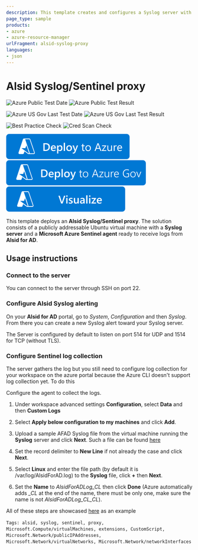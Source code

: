 ```yaml
---
description: This template creates and configures a Syslog server with an onboarded Azure Sentinel Agent for a specified workspace.
page_type: sample
products:
- azure
- azure-resource-manager
urlFragment: alsid-syslog-proxy
languages:
- json
---
```

# Alsid Syslog/Sentinel proxy
![Azure Public Test Date](https://azurequickstartsservice.blob.core.windows.net/badges/demos/alsid-syslog-proxy/PublicLastTestDate.svg)
![Azure Public Test Result](https://azurequickstartsservice.blob.core.windows.net/badges/demos/alsid-syslog-proxy/PublicDeployment.svg)

![Azure US Gov Last Test Date](https://azurequickstartsservice.blob.core.windows.net/badges/demos/alsid-syslog-proxy/FairfaxLastTestDate.svg)
![Azure US Gov Last Test Result](https://azurequickstartsservice.blob.core.windows.net/badges/demos/alsid-syslog-proxy/FairfaxDeployment.svg)

![Best Practice Check](https://azurequickstartsservice.blob.core.windows.net/badges/demos/alsid-syslog-proxy/BestPracticeResult.svg)
![Cred Scan Check](https://azurequickstartsservice.blob.core.windows.net/badges/demos/alsid-syslog-proxy/CredScanResult.svg)

[![Deploy To Azure](https://raw.githubusercontent.com/Azure/azure-quickstart-templates/master/1-CONTRIBUTION-GUIDE/images/deploytoazure.svg?sanitize=true)](https://portal.azure.com/#create/Microsoft.Template/uri/https%3A%2F%2Fraw.githubusercontent.com%2FAzure%2Fazure-quickstart-templates%2Fmaster%2Fdemos%2Falsid-syslog-proxy%2Fazuredeploy.json)
[![Deploy To Azure US Gov](https://raw.githubusercontent.com/Azure/azure-quickstart-templates/master/1-CONTRIBUTION-GUIDE/images/deploytoazuregov.svg?sanitize=true)](https://portal.azure.us/#create/Microsoft.Template/uri/https%3A%2F%2Fraw.githubusercontent.com%2FAzure%2Fazure-quickstart-templates%2Fmaster%2Fdemos%2Falsid-syslog-proxy%2Fazuredeploy.json)
[![Visualize](https://raw.githubusercontent.com/Azure/azure-quickstart-templates/master/1-CONTRIBUTION-GUIDE/images/visualizebutton.svg?sanitize=true)](http://armviz.io/#/?load=https%3A%2F%2Fraw.githubusercontent.com%2FAzure%2Fazure-quickstart-templates%2Fmaster%2Fdemos%2Falsid-syslog-proxy%2Fazuredeploy.json)

This template deploys an **Alsid Syslog/Sentinel proxy**. The solution consists of a publicly addressable Ubuntu virtual machine with a **Syslog server** and a **Microsoft Azure Sentinel agent** ready to receive logs from **Alsid for AD**.

## Usage instructions

### Connect to the server
You can connect to the server through SSH on port 22.

### Configure Alsid Syslog alerting
On your **Alsid for AD** portal, go to *System*, *Configuration* and then *Syslog*.
From there you can create a new Syslog alert toward your Syslog server.

The Server is configured by default to listen on port 514 for UDP and 1514 for TCP (without TLS).

### Configure Sentinel log collection
The server gathers the log but you still need to configure log collection for your workspace on the azure portal because the Azure CLI doesn't support log collection yet.
To do this

Configure the agent to collect the logs.

1.  Under workspace advanced settings **Configuration**, select **Data** and then **Custom Logs**

2.  Select **Apply below configuration to my machines** and click **Add**.

4. Upload a sample AFAD Syslog file from the virtual machine running the **Syslog** server and click **Next**. Such a file can be found [here](https://github.com/Azure/azure-quickstart-templates/blob/master/demos/alsid-syslog-proxy/logs/AlsidForAD.log)

5. Set the record delimiter to **New Line** if not already the case and click **Next**.

6. Select **Linux** and enter the file path (by default it is /var/log/AlsidForAD.log) to the **Syslog** file, click **+** then **Next**.

7. Set the **Name** to *AlsidForADLog_CL* then click **Done** (Azure automatically adds *_CL* at the end of the name, there must be only one, make sure the name is not *AlsidForADLog_CL_CL*).

All of these steps are showcased [here](https://www.youtube.com/watch?v=JwV1uZSyXM4&feature=youtu.be) as an example

`Tags: alsid, syslog, sentinel, proxy, Microsoft.Compute/virtualMachines, extensions, CustomScript, Microsoft.Network/publicIPAddresses, Microsoft.Network/virtualNetworks, Microsoft.Network/networkInterfaces`
